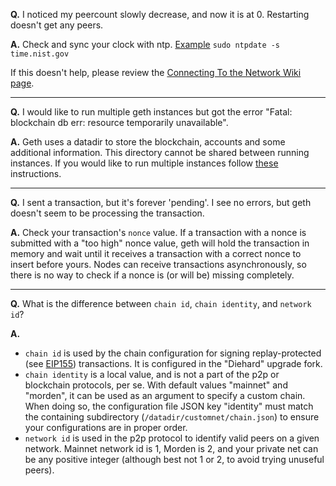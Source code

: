 **Q.**  I noticed my peercount slowly decrease, and now it is at 0.  Restarting doesn't get any peers.

**A.**  Check and sync your clock with ntp.  [Example](http://askubuntu.com/questions/254826/how-to-force-a-clock-update-using-ntp) `sudo ntpdate -s time.nist.gov`

If this doesn't help, please review the [Connecting To the Network Wiki page](./Connecting-to-the-network).

----
**Q.**  I would like to run multiple geth instances but got the error "Fatal: blockchain db err: resource temporarily unavailable".

**A.**  Geth uses a datadir to store the blockchain, accounts and some additional information. This directory cannot be shared between running instances. If you would like to run multiple instances follow [these](https://github.com/ethereumproject/go-ethereum/wiki/Setting-up-private-network-or-local-cluster) instructions.

----
**Q.** I sent a transaction, but it's forever 'pending'. I see no errors, but geth doesn't seem to be processing the transaction.

**A.** Check your transaction's `nonce` value. If a transaction with a nonce is submitted with a "too high" nonce value, geth will hold the transaction in memory and wait until it receives a transaction with a correct nonce to insert before yours. Nodes can receive transactions asynchronously, so there is no way to check if a nonce is (or will be) missing completely.

----
**Q.** What is the difference between `chain id`, `chain identity`, and `network id`?

**A.**
- `chain id` is used by the chain configuration for signing replay-protected (see [EIP155](todo)) transactions. It is configured in the "Diehard" upgrade fork.
- `chain identity` is a local value, and is not a part of the p2p or blockchain protocols, per se. With default values "mainnet" and "morden", it can be used as an argument to specify a custom chain. When doing so, the configuration file JSON key "identity" must match the containing subdirectory (`/datadir/customnet/chain.json`) to ensure your configurations are in proper order.
- `network id` is used in the p2p protocol to identify valid peers on a given network. Mainnet network id is 1, Morden is 2, and your private net can be any positive integer (although best not 1 or 2, to avoid trying unuseful peers). 
